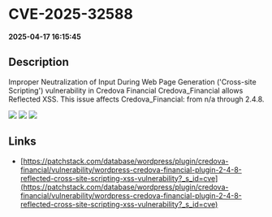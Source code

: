 # CVE-2025-32588

**2025-04-17 16:15:45**

## Description
Improper Neutralization of Input During Web Page Generation ('Cross-site Scripting') vulnerability in Credova Financial Credova_Financial allows Reflected XSS. This issue affects Credova_Financial: from n/a through 2.4.8.

![](https://img.shields.io/static/v1?label=Score&message=7.1&color=red)
![](https://img.shields.io/static/v1?label=Severity&message=HIGH&color=red)
![](https://img.shields.io/static/v1?label=CWE&message=XSS&color=green)

## Links
- [https://patchstack.com/database/wordpress/plugin/credova-financial/vulnerability/wordpress-credova-financial-plugin-2-4-8-reflected-cross-site-scripting-xss-vulnerability?_s_id=cve](https://patchstack.com/database/wordpress/plugin/credova-financial/vulnerability/wordpress-credova-financial-plugin-2-4-8-reflected-cross-site-scripting-xss-vulnerability?_s_id=cve)
